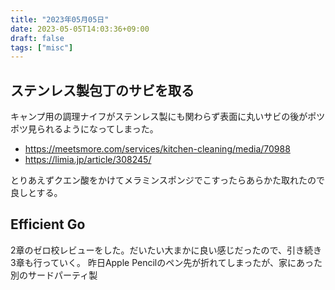 ```yaml
---
title: "2023年05月05日"
date: 2023-05-05T14:03:36+09:00
draft: false
tags: ["misc"]
---
```


## ステンレス製包丁のサビを取る

キャンプ用の調理ナイフがステンレス製にも関わらず表面に丸いサビの後がポツポツ見られるようになってしまった。

* https://meetsmore.com/services/kitchen-cleaning/media/70988
* https://limia.jp/article/308245/

とりあえずクエン酸をかけてメラミンスポンジでこすったらあらかた取れたので良しとする。

## Efficient Go

2章のゼロ校レビューをした。だいたい大まかに良い感じだったので、引き続き3章も行っていく。
昨日Apple Pencilのペン先が折れてしまったが、家にあった別のサードパーティ製